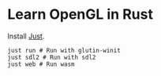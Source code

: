 # Learn OpenGL in Rust

Install [Just](https://github.com/casey/just?tab=readme-ov-file#installation).

```shell
just run # Run with glutin-winit
just sdl2 # Run with sdl2
just web # Run wasm
```